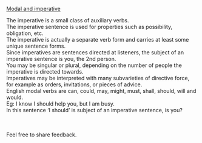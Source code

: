 [Modal and imperative](https://Prayuja-Teli.github.io/Blog/Modalandimperative)<br/>

The imperative is a small class of auxiliary verbs.<br/>
The imperative sentence is used for properties such as possibility, obligation, etc.<br/>
The imperative is actually a separate verb form and carries at least some unique sentence forms.<br/>
Since imperatives are sentences directed at listeners, the subject of an imperative sentence is you, the 2nd person.<br/>
You may be singular or plural, depending on the number of people the imperative is directed towards.<br/>
Imperatives may be interpreted with many subvarieties of directive force, for example as orders, invitations, or pieces of advice.<br/>
English modal verbs are can, could, may, might, must, shall, should, will and would.<br/> 
Eg: 
I know I should help you, but I am busy.<br/>
In this sentence ‘I should’ is subject of an imperative sentence, is you?<br/><br/><br/>

Feel free to share feedback.




